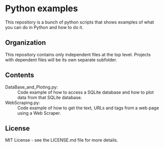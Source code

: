 # Python examples
  This repository is a bunch of python scripts that shows examples of what you can do in Python and how to do it.

## Organization
  This repository contains only independent files at the top level. 
  Projects with dependent files will be its own separate subfolder.
  
## Contents
<dl>
  <dt>  DataBase_and_Ploting.py:</dt>
    <dd>  Code example of how to access a SQLite database and how to plot data from that SQLite database.</dd>

  <dt>  WebScraping.py:</dt>
    <dd>  Code example of how to get the text, URLs and tags from a web page using a Web Scraper.<dd>
</dl>

## License
  MIT License - see the LICENSE.md file for more details.
